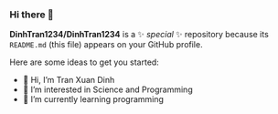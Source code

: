 ### Hi there 👋


**DinhTran1234/DinhTran1234** is a ✨ _special_ ✨ repository because its `README.md` (this file) appears on your GitHub profile.

Here are some ideas to get you started:

- 👋 Hi, I’m Tran Xuan Dinh
- 👀 I’m interested in Science and Programming
- 🌱 I’m currently learning programming


